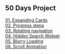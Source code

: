 ## 50 Days Project

[01. Expanding Cards](./01-Expanding-cards/README.md) <br/>
[02. Progress steps](./02-Progress-steps/README.md) <br/>
[03. Rotating navigation](./03-Rotating-navigation/README.md) <br/>
[04. Hidden Search Widget](./04-Hidden-search-widget/README.md) <br/>
[05. Blurry Loading](./05-Blurry-loading/README.md) <br/>
[06. Scroll Animation](./06-Scroll-animation/README.md) <br/>
